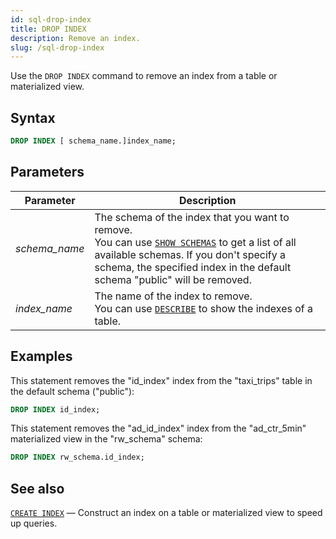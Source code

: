 ```yaml
---
id: sql-drop-index
title: DROP INDEX
description: Remove an index.
slug: /sql-drop-index
---
```


Use the `DROP INDEX` command to remove an index from a table or materialized view.

## Syntax

```sql
DROP INDEX [ schema_name.]index_name;
```


## Parameters

|Parameter                  | Description           |
|---------------------------|-----------------------|
|*schema_name*                   |The schema of the index that you want to remove. <br /> You can use [`SHOW SCHEMAS`](sql-show-schemas.md) to get a list of all available schemas. If you don't specify a schema, the specified index in the default schema "public" will be removed.|
|*index_name*                    |The name of the index to remove. <br/> You can use [`DESCRIBE`](sql-describe.md) to show the indexes of a table.|



## Examples

This statement removes the "id_index" index from the "taxi_trips" table in the default schema ("public"):

```sql
DROP INDEX id_index;
```

This statement removes the "ad_id_index" index from the "ad_ctr_5min" materialized view in the "rw_schema" schema:

```sql
DROP INDEX rw_schema.id_index;
```

## See also

[`CREATE INDEX`](sql-create-index.md) — Construct an index on a table or materialized view to speed up queries.
